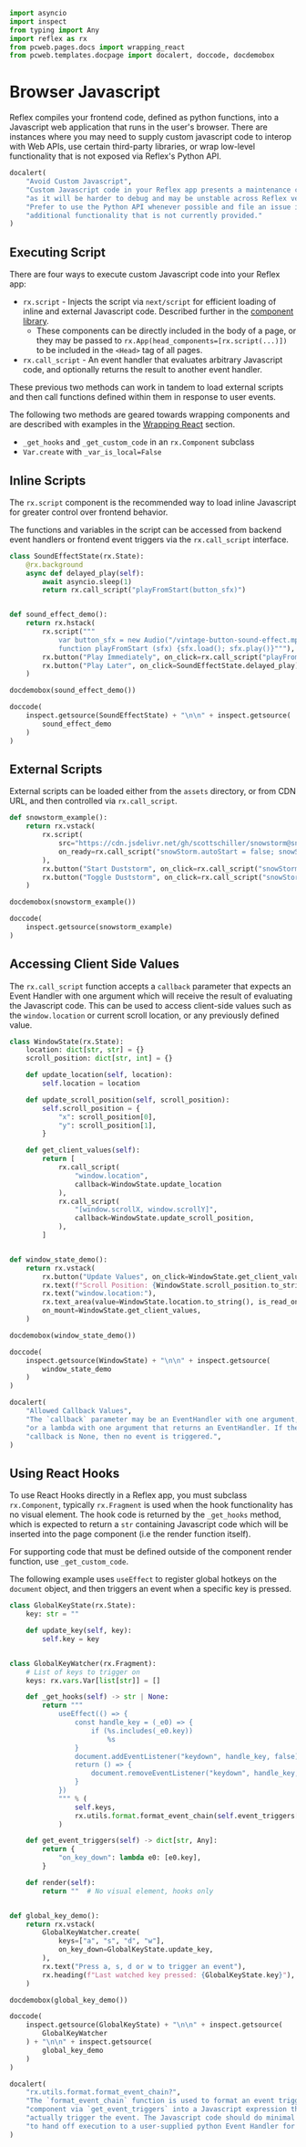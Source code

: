 ```python exec
import asyncio
import inspect
from typing import Any
import reflex as rx
from pcweb.pages.docs import wrapping_react
from pcweb.templates.docpage import docalert, doccode, docdemobox 
```

# Browser Javascript

Reflex compiles your frontend code, defined as python functions, into a Javascript web application
that runs in the user's browser. There are instances where you may need to supply custom javascript
code to interop with Web APIs, use certain third-party libraries, or wrap low-level functionality
that is not exposed via Reflex's Python API.

```python eval
docalert(
    "Avoid Custom Javascript",
    "Custom Javascript code in your Reflex app presents a maintenance challenge, "
    "as it will be harder to debug and may be unstable across Reflex versions. "
    "Prefer to use the Python API whenever possible and file an issue if you need "
    "additional functionality that is not currently provided."
)
```

## Executing Script

There are four ways to execute custom Javascript code into your Reflex app:

* `rx.script` - Injects the script via `next/script` for efficient loading of inline and external Javascript code. Described further in the [component library](/docs/library/other/script/).
  * These components can be directly included in the body of a page, or they may
    be passed to `rx.App(head_components=[rx.script(...)])` to be included in
    the `<Head>` tag of all pages.
* `rx.call_script` - An event handler that evaluates arbitrary Javascript code,
  and optionally returns the result to another event handler.

These previous two methods can work in tandem to load external scripts and then
call functions defined within them in response to user events.

The following two methods are geared towards wrapping components and are
described with examples in the [Wrapping React]({wrapping_react.overview.path})
section.

* `_get_hooks` and `_get_custom_code` in an `rx.Component` subclass
* `Var.create` with `_var_is_local=False`

## Inline Scripts

The `rx.script` component is the recommended way to load inline Javascript for greater control over
frontend behavior.

The functions and variables in the script can be accessed from backend event
handlers or frontend event triggers via the `rx.call_script` interface.

```python exec
class SoundEffectState(rx.State):
    @rx.background
    async def delayed_play(self):
        await asyncio.sleep(1)
        return rx.call_script("playFromStart(button_sfx)")


def sound_effect_demo():
    return rx.hstack(
        rx.script("""
            var button_sfx = new Audio("/vintage-button-sound-effect.mp3")
            function playFromStart (sfx) {sfx.load(); sfx.play()}"""),
        rx.button("Play Immediately", on_click=rx.call_script("playFromStart(button_sfx)")),
        rx.button("Play Later", on_click=SoundEffectState.delayed_play),
    )
```

```python eval
docdemobox(sound_effect_demo())
```

```python eval
doccode(
    inspect.getsource(SoundEffectState) + "\n\n" + inspect.getsource(
        sound_effect_demo 
    )
)
```

## External Scripts

External scripts can be loaded either from the `assets` directory, or from CDN URL, and then controlled
via `rx.call_script`.

```python exec
def snowstorm_example():
    return rx.vstack(
        rx.script(
            src="https://cdn.jsdelivr.net/gh/scottschiller/snowstorm@snowstorm_20131208/snowstorm-min.js",
            on_ready=rx.call_script("snowStorm.autoStart = false; snowStorm.snowColor = '#111'"),
        ),
        rx.button("Start Duststorm", on_click=rx.call_script("snowStorm.start()")),
        rx.button("Toggle Duststorm", on_click=rx.call_script("snowStorm.toggleSnow()")),
    )
```

```python eval
docdemobox(snowstorm_example())
```

```python eval
doccode(
    inspect.getsource(snowstorm_example)
)
```

## Accessing Client Side Values

The `rx.call_script` function accepts a `callback` parameter that expects an
Event Handler with one argument which will receive the result of evaluating the
Javascript code. This can be used to access client-side values such as the
`window.location` or current scroll location, or any previously defined value.

```python exec
class WindowState(rx.State):
    location: dict[str, str] = {}
    scroll_position: dict[str, int] = {}

    def update_location(self, location):
        self.location = location

    def update_scroll_position(self, scroll_position):
        self.scroll_position = {
            "x": scroll_position[0],
            "y": scroll_position[1],
        }

    def get_client_values(self):
        return [
            rx.call_script(
                "window.location",
                callback=WindowState.update_location
            ),
            rx.call_script(
                "[window.scrollX, window.scrollY]",
                callback=WindowState.update_scroll_position,
            ),
        ]


def window_state_demo():
    return rx.vstack(
        rx.button("Update Values", on_click=WindowState.get_client_values),
        rx.text(f"Scroll Position: {WindowState.scroll_position.to_string()}"),
        rx.text("window.location:"),
        rx.text_area(value=WindowState.location.to_string(), is_read_only=True),
        on_mount=WindowState.get_client_values,
    )
```

```python eval
docdemobox(window_state_demo())
```

```python eval
doccode(
    inspect.getsource(WindowState) + "\n\n" + inspect.getsource(
        window_state_demo
    )
)
```

```python eval
docalert(
    "Allowed Callback Values",
    "The `callback` parameter may be an EventHandler with one argument, "
    "or a lambda with one argument that returns an EventHandler. If the "
    "callback is None, then no event is triggered.",
)
```

## Using React Hooks

To use React Hooks directly in a Reflex app, you must subclass `rx.Component`,
typically `rx.Fragment` is used when the hook functionality has no visual
element. The hook code is returned by the `_get_hooks` method, which is expected
to return a `str` containing Javascript code which will be inserted into the
page component (i.e the render function itself).

For supporting code that must be defined outside of the component render
function, use `_get_custom_code`.

The following example uses `useEffect` to register global hotkeys on the
`document` object, and then triggers an event when a specific key is pressed.

```python exec
class GlobalKeyState(rx.State):
    key: str = ""

    def update_key(self, key):
        self.key = key


class GlobalKeyWatcher(rx.Fragment):
    # List of keys to trigger on
    keys: rx.vars.Var[list[str]] = []

    def _get_hooks(self) -> str | None:
        return """
            useEffect(() => {
                const handle_key = (_e0) => {
                    if (%s.includes(_e0.key))
                        %s
                }
                document.addEventListener("keydown", handle_key, false);
                return () => {
                    document.removeEventListener("keydown", handle_key, false);
                }
            })
            """ % (
                self.keys,
                rx.utils.format.format_event_chain(self.event_triggers["on_key_down"]),
            )

    def get_event_triggers(self) -> dict[str, Any]:
        return {
            "on_key_down": lambda e0: [e0.key],
        }

    def render(self):
        return ""  # No visual element, hooks only


def global_key_demo():
    return rx.vstack(
        GlobalKeyWatcher.create(
            keys=["a", "s", "d", "w"],
            on_key_down=GlobalKeyState.update_key,
        ),
        rx.text("Press a, s, d or w to trigger an event"),
        rx.heading(f"Last watched key pressed: {GlobalKeyState.key}"),
    )
```

```python eval
docdemobox(global_key_demo())
```

```python eval
doccode(
    inspect.getsource(GlobalKeyState) + "\n\n" + inspect.getsource(
        GlobalKeyWatcher
    ) + "\n\n" + inspect.getsource(
        global_key_demo
    )
)
```

```python eval
docalert(
    "rx.utils.format.format_event_chain?",
    "The `format_event_chain` function is used to format an event trigger defined on the "
    "component via `get_event_triggers` into a Javascript expression that can be used to "
    "actually trigger the event. The Javascript code should do minimal work, preferring "
    "to hand off execution to a user-supplied python Event Handler for processing on the backend."
)
```